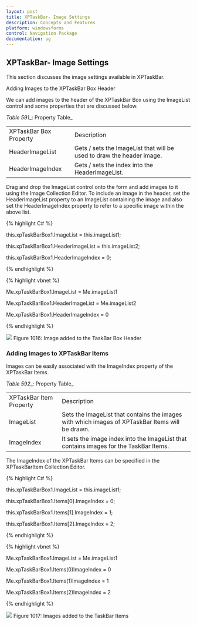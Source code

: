 ```yaml
---
layout: post
title: XPTaskBar- Image Settings 
description: Concepts and Features
platform: windowsforms
control: Navigation Package
documentation: ug
---
```

## XPTaskBar- Image Settings 

This section discusses the image settings available in XPTaskBar. 

Adding Images to the XPTaskBar Box Header

We can add images to the header of the XPTaskBar Box using the ImageList control and some properties that are discussed below.

_Table_ _591__: Property Table_

<table>
<tr>
<td>
XPTaskBar Box Property</td><td>
Description</td></tr>
<tr>
<td>
HeaderImageList</td><td>
Gets / sets the ImageList that will be used to draw the header image.</td></tr>
<tr>
<td>
HeaderImageIndex</td><td>
Gets / sets the index into the HeaderImageList.</td></tr>
</table>


Drag and drop the ImageList control onto the form and add images to it using the Image Collection Editor. To include an image in the header, set the HeaderImageList property to an ImageList containing the image and also set the HeaderImageIndex property to refer to a specific image within the above list.

{% highlight C# %}  

this.xpTaskBarBox1.ImageList = this.imageList1;

this.xpTaskBarBox1.HeaderImageList = this.imageList2;

this.xpTaskBarBox1.HeaderImageIndex = 0;

{% endhighlight %}



{% highlight vbnet %} 

Me.xpTaskBarBox1.ImageList = Me.imageList1

Me.xpTaskBarBox1.HeaderImageList = Me.imageList2

Me.xpTaskBarBox1.HeaderImageIndex = 0

{% endhighlight %}

 ![](Overview_images/Overview_img115.jpeg) 
Figure 1016: Image added to the TaskBar Box Header

### Adding Images to XPTaskBar Items

Images can be easily associated with the ImageIndex property of the XPTaskBar Items.

_Table_ _592__: Property Table_

<table>
<tr>
<td>
XPTaskBar Item Property</td><td>
Description</td></tr>
<tr>
<td>
ImageList</td><td>
Sets the ImageList that contains the images with which images of XPTaskBar Items will be drawn.</td></tr>
<tr>
<td>
ImageIndex</td><td>
It sets the image index into the ImageList that contains images for the TaskBar Items.</td></tr>
</table>


The ImageIndex of the XPTaskBar Items can be specified in the XPTaskBarItem Collection Editor.

{% highlight C# %}  

this.xpTaskBarBox1.ImageList = this.imageList1;

this.xpTaskBarBox1.Items[0].ImageIndex = 0;

this.xpTaskBarBox1.Items[1].ImageIndex = 1;

this.xpTaskBarBox1.Items[2].ImageIndex = 2;

{% endhighlight %}



{% highlight vbnet %} 

Me.xpTaskBarBox1.ImageList = Me.imageList1

Me.xpTaskBarBox1.Items(0)ImageIndex = 0

Me.xpTaskBarBox1.Items(1)ImageIndex = 1

Me.xpTaskBarBox1.Items(2)ImageIndex = 2

{% endhighlight %}

![](Overview_images/Overview_img116.jpeg) 
Figure 1017: Images added to the TaskBar Items
